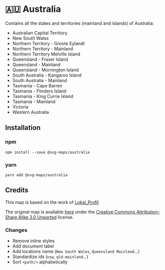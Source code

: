 # 🇦🇺 Australia

Contains all the states and territories (mainland and islands) of Australia:
* Australian Capital Territory
* New South Wales
* Northern Territory - Groote Eylandt
* Northern Territory - Mainland
* Northern Territory Melville Island
* Queensland - Fraser Island
* Queensland - Mainland
* Queensland - Mornington Island
* South Australia - Kangaroo Island
* South Australia - Mainland
* Tasmania - Cape Barren
* Tasmania - Flinders Island
* Tasmania - King Currie Island
* Tasmania - Mainland
* Victoria
* Western Australia

## Installation

### npm

`npm install --save @svg-maps/australia`

### yarn

`yarn add @svg-maps/australia`

## Credits

This map is based on the work of [Lokal_Profil](https://commons.wikimedia.org/wiki/User:Lokal_Profil).

The original map is available [here](https://commons.wikimedia.org/wiki/File:Australia_map,_States.svg) under the [Creative Commons Attribution-Share Alike 3.0 Unported](https://creativecommons.org/licenses/by-sa/3.0/deed.en) license.

### Changes

* Remove inline styles
* Add document label
* Add locations name (`New South Wales`, `Queensland Mainland`...)
* Standardize ids (`nsw`, `qld-mainland`...)
* Sort `<path/>` alphabetically
